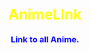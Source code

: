 <!DOCTYPE html>
<html>
 <body> 
 <head>
  <link href="stylesheet.css" rel="stylesheet" type="text/css">
  <title>Anime Links</title>
</head>
<body>
<center><h1 style="color:yellow;">AnimeLInk</h1></center>
<center><h3 style="color:blue;">Link to all Anime.</h3></center>


</body>
</html>
